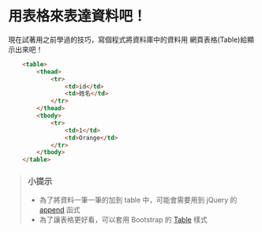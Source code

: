# 用表格來表達資料吧！

現在試著用之前學過的技巧，寫個程式將資料庫中的資料用 網頁表格(Table)給顯示出來吧！

```html
    <table>
        <thead>
            <tr>
                <td>id</td>
                <td>姓名</td>
            </tr>
        </thead>
        <tbody>
            <tr>
                <td>1</td>
                <td>Orange</td>
            </tr>
        </tbody>
    </table>
```

> ### 小提示
> * 為了將資料一筆一筆的加到 table 中，可能會需要用到 jQuery 的 [append](http://api.jquery.com/append/) 函式
> * 為了讓表格更好看，可以套用 Bootstrap 的 [Table](http://getbootstrap.com/css/#tables) 樣式
